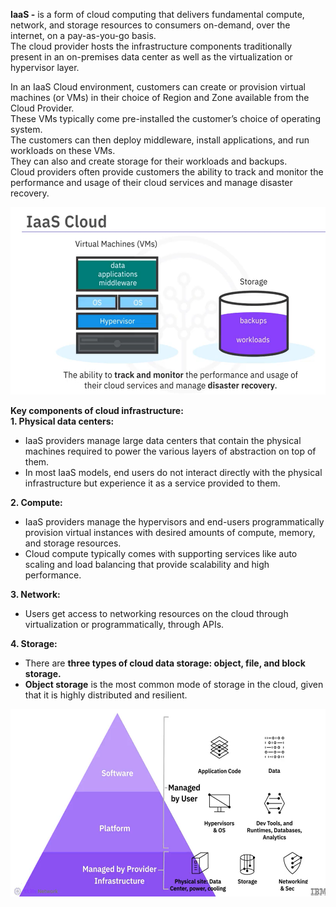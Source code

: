 **IaaS -** is a form of cloud computing that delivers fundamental compute, network, and storage resources to consumers on-demand, over the internet, on a pay-as-you-go basis.  
The cloud provider hosts the infrastructure components traditionally present in an on-premises data center as well as the virtualization or hypervisor layer.

In an IaaS Cloud environment, customers can create or provision virtual machines (or VMs) in their choice of Region and Zone available from the Cloud Provider.  
These VMs typically come pre-installed the customer’s choice of operating system.  
The customers can then deploy middleware, install applications, and run workloads on these VMs.  
They can also and create storage for their workloads and backups.  
Cloud providers often provide customers the ability to track and monitor the performance and usage of their cloud services and manage disaster recovery.  

<img src="../Images/Screenshot%202025-02-15%20145035.png" height = 300>

**Key components of cloud infrastructure:**  
**1. Physical data centers:**  
- IaaS providers manage large data centers that contain the physical machines required to power the various layers of abstraction on top of them.  
- In most IaaS models, end users do not interact directly with the physical infrastructure but experience it as a service provided to them.  
         
**2. Compute:**    
- IaaS providers manage the hypervisors and end-users programmatically provision virtual instances with desired amounts of compute, memory, and storage             resources.  
- Cloud compute typically comes with supporting services like auto scaling and load balancing that provide scalability and high performance.  
         
**3. Network:**  
- Users get access to networking resources on the cloud through virtualization or programmatically, through APIs.   
    
**4. Storage:**
- There are **three types of cloud data storage: object, file, and block storage.**  
- **Object storage** is the most common mode of storage in the cloud, given that it is highly distributed and resilient.  

<img src="../Images/Screenshot%202025-02-15%20151054.png?" height = 300>
